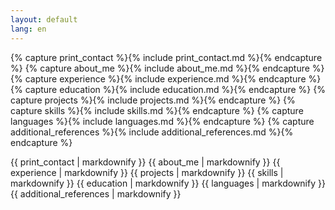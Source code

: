 ```yaml
---
layout: default
lang: en
---
```


{% capture print_contact %}{% include print_contact.md %}{% endcapture %}
{% capture about_me %}{% include about_me.md %}{% endcapture %}
{% capture experience %}{% include experience.md %}{% endcapture %}
{% capture education %}{% include education.md %}{% endcapture %}
{% capture projects %}{% include projects.md %}{% endcapture %}
{% capture skills %}{% include skills.md %}{% endcapture %}
{% capture languages %}{% include languages.md %}{% endcapture %}
{% capture additional_references %}{% include additional_references.md %}{% endcapture %}

{{ print_contact | markdownify }}
{{ about_me | markdownify }}
{{ experience | markdownify }}
{{ projects | markdownify }}
{{ skills | markdownify }}
{{ education | markdownify }}
{{ languages | markdownify }}
{{ additional_references | markdownify }}
